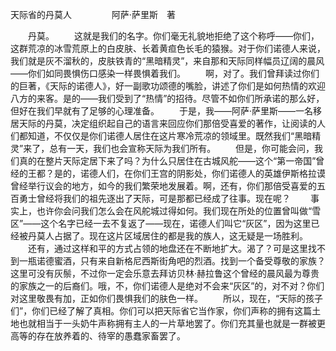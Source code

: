 天际省的丹莫人
　　
　　阿萨·萨里斯　著

　　丹莫。
　　这就是我们的名字。你们毫无礼貌地拒绝了这个称呼——你们，这群荒凉的冰雪荒原上的白皮肤、长着黄疸色长毛的猿猴。对于你们诺德人来说，我们就是灰不溜秋的，皮肤铁青的“黑暗精灵”，来自那和天际同样幅员辽阔的晨风——你们如同畏惧伤口感染一样畏惧着我们。
　　啊，对了。我们曾拜读过你们的巨著，《天际的诺德人》，好一副歌功颂德的嘴脸，讲述了你们是如何热情的欢迎八方的来客。是的——我们受到了“热情”的招待。尽管不如你们所承诺的那么好，但好在我们早就有了足够的心理准备。
　　于是，我——阿萨·萨里斯——一名移居天际的丹莫，决定组织起自己的语言来回应你们那倍受喜爱的著作，让阅读的人们都知道，不仅仅是你们诺德人居住在这片寒冷荒凉的领域里。既然我们“黑暗精灵”来了，总有一天，我们也会宣称天际为我们所有。
　　但是，你可能会问，我们真的在整片天际定居下来了吗？为什么只居住在古城风舵——这个“第一帝国”曾经的王都？是的，诺德人们，在你们王宫的阴影处，你们诺德人的英雄伊斯格拉谟曾经举行议会的地方，如今的我们繁荣地发展着。啊，还有，你们那倍受喜爱的五百勇士曾经将我们的祖先逐出了天际，可是那都已经成了往事。现在呢？
　　事实上，也许你会问我们怎么会在风舵城过得如何。我们现在所处的位置曾叫做“雪区”——这个名字已经一去不复返了——现在，诺德人们叫它“灰区”，因为这里已经被丹莫人占据了。现在这片区域居住的都是我的族人，这无疑是一场胜利。
　　还有，通过这样和平的方式占领的地盘还在不断地扩大。渴了？可是这里找不到一瓶诺德蜜酒，只有来自新格尼西斯街角吧的烈酒。找到一个备受尊敬的家族？这里可没有灰鬃，不过你一定会乐意去拜访贝林·赫拉鲁这个曾经的晨风最为尊贵的家族之一的后裔们。哦，不，你们诺德人是绝对不会来“灰区”的，对不对？你们对这里敬畏有加，正如你们畏惧我们的肤色一样。
　　所以，现在，“天际的孩子们”，你们已经了解了真相。你们可以把天际省它当作家，你们声称的拥有这篇土地也就相当于一头奶牛声称拥有主人的一片草地罢了。你们充其量也就是一群被更高等的存在放养着的、待宰的愚蠢家畜罢了。
